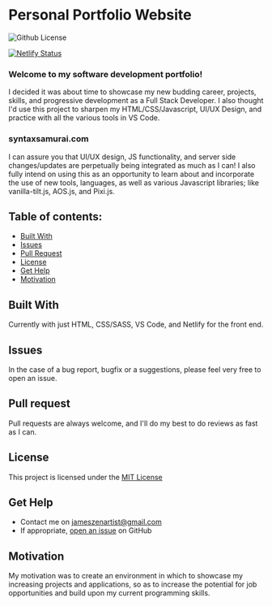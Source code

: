 # Personal Portfolio Website

![Github License](https://img.shields.io/badge/license-MIT-brightgreen)

[![Netlify Status](https://api.netlify.com/api/v1/badges/44a44204-71cc-445f-8295-4aaa8a8f49db/deploy-status)](https://app.netlify.com/sites/syntaxsamurai/deploys)

### Welcome to my software development portfolio!

I decided it was about time to showcase my new budding career, projects, skills, and progressive development as a Full Stack Developer. I also thought I'd use this project to sharpen my HTML/CSS/Javascript, UI/UX Design, and practice with all the various tools in VS Code.

### syntaxsamurai.com

I can assure you that UI/UX design, JS functionality, and server side changes/updates are perpetually being integrated as much as I can! I also fully intend on using this as an opportunity to learn about and incorporate the use of new tools, languages, as well as various Javascript libraries; like vanilla-tilt.js, AOS.js, and Pixi.js.

## Table of contents:

- [Built With](#built-with)
- [Issues](#issues)
- [Pull Request](#Pull-Request)
- [License](#license)
- [Get Help](#get-help)
- [Motivation](#motivation)

## Built With

Currently with just HTML, CSS/SASS, VS Code, and Netlify for the front end.

## Issues

In the case of a bug report, bugfix or a suggestions, please feel very free to open an issue.

## Pull request

Pull requests are always welcome, and I'll do my best to do reviews as fast as I can.

## License

This project is licensed under the [MIT License](https://github.com/this/project/blob/master/LICENSE)

## Get Help

- Contact me on jameszenartist@gmail.com
- If appropriate, [open an issue](https://github.com/jameszenartist/syntaxsamurai/issues) on GitHub

## Motivation

My motivation was to create an environment in which to showcase my increasing projects and applications, so as to increase the potential for job opportunities and build upon my current programming skills.
